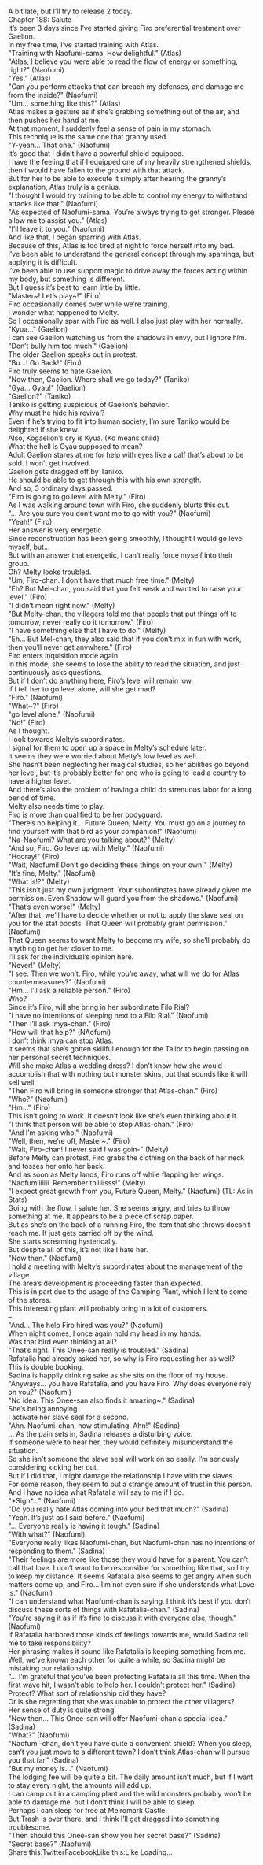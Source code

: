 <br/>
A bit late, but I’ll try to release 2 today.<br/>
Chapter 188: Salute<br/>
It’s been 3 days since I’ve started giving Firo preferential treatment over Gaelion.<br/>
In my free time, I’ve started training with Atlas.<br/>
"Training with Naofumi-sama. How delightful." (Atlas)<br/>
"Atlas, I believe you were able to read the flow of energy or something, right?" (Naofumi)<br/>
"Yes." (Atlas)<br/>
"Can you perform attacks that can breach my defenses, and damage me from the inside?" (Naofumi)<br/>
"Um… something like this?" (Atlas)<br/>
Atlas makes a gesture as if she’s grabbing something out of the air, and then pushes her hand at me.<br/>
At that moment, I suddenly feel a sense of pain in my stomach.<br/>
This technique is the same one that granny used.<br/>
"Y-yeah… That one." (Naofumi)<br/>
It’s good that I didn’t have a powerful shield equipped.<br/>
I have the feeling that if I equipped one of my heavily strengthened shields, then I would have fallen to the ground with that attack.<br/>
But for her to be able to execute it simply after hearing the granny’s explanation, Atlas truly is a genius.<br/>
"I thought I would try training to be able to control my energy to withstand attacks like that." (Naofumi)<br/>
"As expected of Naofumi-sama. You’re always trying to get stronger. Please allow me to assist you." (Atlas)<br/>
"I’ll leave it to you." (Naofumi)<br/>
And like that, I began sparring with Atlas.<br/>
Because of this, Atlas is too tired at night to force herself into my bed.<br/>
I’ve been able to understand the general concept through my sparrings, but applying it is difficult.<br/>
I’ve been able to use support magic to drive away the forces acting within my body, but something is different.<br/>
But I guess it’s best to learn little by little.<br/>
"Master~! Let’s play~!" (Firo)<br/>
Firo occasionally comes over while we’re training.<br/>
I wonder what happened to Melty.<br/>
So I occasionally spar with Firo as well. I also just play with her normally.<br/>
"Kyua…" (Gaelion)<br/>
I can see Gaelion watching us from the shadows in envy, but I ignore him.<br/>
"Don’t bully him too much." (Gaelion)<br/>
The older Gaelion speaks out in protest.<br/>
"Bu…! Go Back!" (Firo)<br/>
Firo truly seems to hate Gaelion.<br/>
"Now then, Gaelion. Where shall we go today?" (Taniko)<br/>
"Gya… Gyau!" (Gaelion)<br/>
"Gaelion?" (Taniko)<br/>
Taniko is getting suspicious of Gaelion’s behavior.<br/>
Why must he hide his revival?<br/>
Even if he’s trying to fit into human society, I’m sure Taniko would be delighted if she knew.<br/>
Also, Kogaelion’s cry is Kyua. (Ko means child)<br/>
What the hell is Gyau supposed to mean?<br/>
Adult Gaelion stares at me for help with eyes like a calf that’s about to be sold. I won’t get involved.<br/>
Gaelion gets dragged off by Taniko.<br/>
He should be able to get through this with his own strength.<br/>
And so, 3 ordinary days passed.<br/>
"Firo is going to go level with Melty." (Firo)<br/>
As I was walking around town with Firo, she suddenly blurts this out.<br/>
"… Are you sure you don’t want me to go with you?" (Naofumi)<br/>
"Yeah!" (Firo)<br/>
Her answer is very energetic.<br/>
Since reconstruction has been going smoothly, I thought I would go level myself, but…<br/>
But with an answer that energetic, I can’t really force myself into their group.<br/>
Oh? Melty looks troubled.<br/>
"Um, Firo-chan. I don’t have that much free time." (Melty)<br/>
"Eh? But Mel-chan, you said that you felt weak and wanted to raise your level." (Firo)<br/>
"I didn’t mean right now." (Melty)<br/>
"But Melty-chan, the villagers told me that people that put things off to tomorrow, never really do it tomorrow." (Firo)<br/>
"I have something else that I have to do." (Melty)<br/>
"Eh… But Mel-chan, they also said that if you don’t mix in fun with work, then you’ll never get anywhere." (Firo)<br/>
Firo enters inquisition mode again.<br/>
In this mode, she seems to lose the ability to read the situation, and just continuously asks questions.<br/>
But if I don’t do anything here, Firo’s level will remain low.<br/>
If I tell her to go level alone, will she get mad?<br/>
"Firo." (Naofumi)<br/>
"What~?" (Firo)<br/>
"go level alone." (Naofumi)<br/>
"No!" (Firo)<br/>
As I thought.<br/>
I look towards Melty’s subordinates.<br/>
I signal for them to open up a space in Melty’s schedule later.<br/>
It seems they were worried about Melty’s low level as well.<br/>
She hasn’t been neglecting her magical studies, so her abilities go beyond her level, but it’s probably better for one who is going to lead a country to have a higher level.<br/>
And there’s also the problem of having a child do strenuous labor for a long period of time.<br/>
Melty also needs time to play.<br/>
Firo is more than qualified to be her bodyguard.<br/>
"There’s no helping it… Future Queen, Melty. You must go on a journey to find yourself with that bird as your companion!" (Naofumi)<br/>
"Na-Naofumi? What are you talking about?" (Melty)<br/>
"And so, Firo. Go level up with Melty." (Naofumi)<br/>
"Hooray!" (Firo)<br/>
"Wait, Naofumi! Don’t go deciding these things on your own!" (Melty)<br/>
"It’s fine, Melty." (Naofumi)<br/>
"What is!?" (Melty)<br/>
"This isn’t just my own judgment. Your subordinates have already given me permission. Even Shadow will guard you from the shadows." (Naofumi)<br/>
"That’s even worse!" (Melty)<br/>
"After that, we’ll have to decide whether or not to apply the slave seal on you for the stat boosts. That Queen will probably grant permission." (Naofumi)<br/>
That Queen seems to want Melty to become my wife, so she’ll probably do anything to get her closer to me.<br/>
I’ll ask for the individual’s opinion here.<br/>
"Never!" (Melty)<br/>
"I see. Then we won’t. Firo, while you’re away, what will we do for Atlas countermeasures?" (Naofumi)<br/>
"Hm… I’ll ask a reliable person." (Firo)<br/>
Who?<br/>
Since it’s Firo, will she bring in her subordinate Filo Rial?<br/>
"I have no intentions of sleeping next to a Filo Rial." (Naofumi)<br/>
"Then I’ll ask Imya-chan." (Firo)<br/>
"How will that help?" (NAofumi)<br/>
I don’t think Imya can stop Atlas.<br/>
It seems that she’s gotten skillful enough for the Tailor to begin passing on her personal secret techniques.<br/>
Will she make Atlas a wedding dress? I don’t know how she would accomplish that with nothing but monster skins, but that sounds like it will sell well.<br/>
"Then Firo will bring in someone stronger that Atlas-chan." (Firo)<br/>
"Who?" (Naofumi)<br/>
"Hm…" (Firo)<br/>
This isn’t going to work. It doesn’t look like she’s even thinking about it.<br/>
"I think that person will be able to stop Atlas-chan." (Firo)<br/>
"And I’m asking who." (Naofumi)<br/>
"Well, then, we’re off, Master~." (Firo)<br/>
"Wait, Firo-chan! I never said I was goin-" (Melty)<br/>
Before Melty can protest, Firo grabs the clothing on the back of her neck and tosses her onto her back.<br/>
And as soon as Melty lands, Firo runs off while flapping her wings.<br/>
"Naofumiiiiiii. Remember thiiiiisss!" (Melty)<br/>
"I expect great growth from you, Future Queen, Melty." (Naofumi) (TL: As in Stats)<br/>
Going with the flow, I salute her. She seems angry, and tries to throw something at me. It appears to be a piece of scrap paper.<br/>
But as she’s on the back of a running Firo, the item that she throws doesn’t reach me. It just gets carried off by the wind.<br/>
She starts screaming hysterically.<br/>
But despite all of this, it’s not like I hate her.<br/>
"Now then." (Naofumi)<br/>
I hold a meeting with Melty’s subordinates about the management of the village.<br/>
The area’s development is proceeding faster than expected.<br/>
This is in part due to the usage of the Camping Plant, which I lent to some of the stores.<br/>
This interesting plant will probably bring in a lot of customers.<br/>
–<br/>
"And… The help Firo hired was you?" (Naofumi)<br/>
When night comes, I once again hold my head in my hands.<br/>
Was that bird even thinking at all?<br/>
"That’s right. This Onee-san really is troubled." (Sadina)<br/>
Rafatalia had already asked her, so why is Firo requesting her as well?<br/>
This is double booking.<br/>
Sadina is happily drinking sake as she sits on the floor of my house.<br/>
"Anyways… you have Rafatalia, and you have Firo. Why does everyone rely on you?" (Naofumi)<br/>
"No idea. This Onee-san also finds it amazing~." (Sadina)<br/>
She’s being annoying.<br/>
I activate her slave seal for a second.<br/>
"Ahn. Naofumi-chan, how stimulating. Ahn!" (Sadina)<br/>
… As the pain sets in, Sadina releases a disturbing voice.<br/>
If someone were to hear her, they would definitely misunderstand the situation.<br/>
So she isn’t someone the slave seal will work on so easily. I’m seriously considering kicking her out.<br/>
But if I did that, I might damage the relationship I have with the slaves.<br/>
For some reason, they seem to put a strange amount of trust in this person.<br/>
And I have no idea what Rafatalia will say to me if I do.<br/>
"*Sigh*…" (Naofumi)<br/>
"Do you really hate Atlas coming into your bed that much?" (Sadina)<br/>
"Yeah. It’s just as I said before." (Naofumi)<br/>
"… Everyone really is having it tough." (Sadina)<br/>
"With what?" (Naofumi)<br/>
"Everyone really likes Naofumi-chan, but Naofumi-chan has no intentions of responding to them." (Sadina)<br/>
"Their feelings are more like those they would have for a parent. You can’t call that love. I don’t want to be responsible for something like that, so I try to keep my distance. It seems Rafatalia also seems to get angry when such matters come up, and Firo… I’m not even sure if she understands what Love is." (Naofumi)<br/>
"I can understand what Naofumi-chan is saying. I think it’s best if you don’t discuss these sorts of things with Rafatalia-chan." (Sadina)<br/>
"You’re saying it as if it’s fine to discuss it with everyone else, though." (Naofumi)<br/>
If Rafatalia harbored those kinds of feelings towards me, would Sadina tell me to take responsibility?<br/>
Her phrasing makes it sound like Rafatalia is keeping something from me.<br/>
Well, we’ve known each other for quite a while, so Sadina might be mistaking our relationship.<br/>
"… I’m grateful that you’ve been protecting Rafatalia all this time. When the first wave hit, I wasn’t able to help her. I couldn’t protect her." (Sadina)<br/>
Protect? What sort of relationship did they have?<br/>
Or is she regretting that she was unable to protect the other villagers?<br/>
Her sense of duty is quite strong.<br/>
"Now then… This Onee-san will offer Naofumi-chan a special idea." (Sadina)<br/>
"What?" (Naofumi)<br/>
"Naofumi-chan, don’t you have quite a convenient shield? When you sleep, can’t you just move to a different town? I don’t think Atlas-chan will pursue you that far." (Sadina)<br/>
"But my money is…" (Naofumi)<br/>
The lodging fee will be quite a bit. The daily amount isn’t much, but if I want to stay every night, the amounts will add up.<br/>
I can camp out in a camping plant and the wild monsters probably won’t be able to damage me, but I don’t think I will be able to sleep.<br/>
Perhaps I can sleep for free at Melromark Castle.<br/>
But Trash is over there, and I think I’ll get dragged into something troublesome.<br/>
"Then should this Onee-san show you her secret base?" (Sadina)<br/>
"Secret base?" (Naofumi)<br/>
Share this:TwitterFacebookLike this:Like Loading... <br/>
